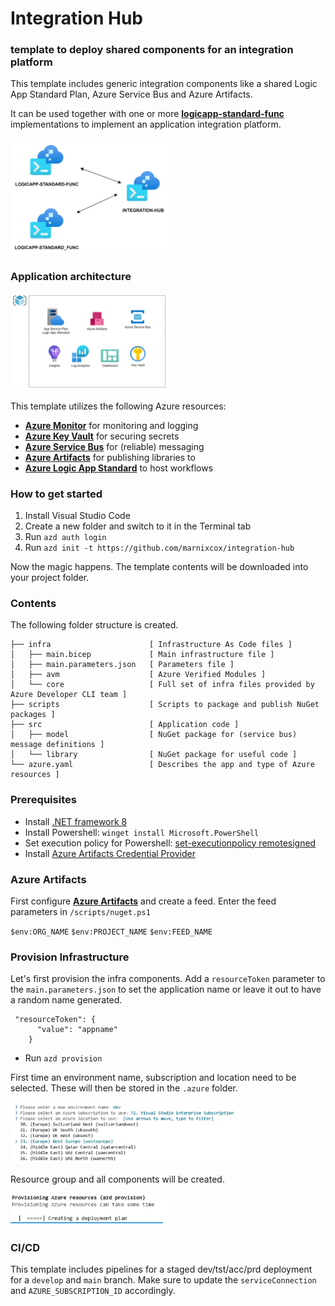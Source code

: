 # Integration Hub
### template to deploy shared components for an integration platform

This template includes generic integration components like a shared Logic App Standard Plan, Azure Service Bus and Azure Artifacts. 

It can be used together with one or more [**logicapp-standard-func**](https://github.com/marnixcox/logicapp-standard-func/) implementations to implement an application integration platform.

<img src="assets/hub.png" width="50%" alt="Deploy">


### Application architecture

<img src="assets/resources.png" width="50%" alt="Deploy">

This template utilizes the following Azure resources:

- [**Azure Monitor**](https://docs.microsoft.com/azure/azure-monitor/) for monitoring and logging
- [**Azure Key Vault**](https://docs.microsoft.com/azure/key-vault/) for securing secrets
- [**Azure Service Bus**](https://docs.microsoft.com/azure/service-bus/) for (reliable) messaging
- [**Azure Artifacts**](https://learn.microsoft.com/en-us/azure/devops/artifacts) for publishing libraries to
- [**Azure Logic App Standard**](https://docs.microsoft.com/azure/logic-app-standard/) to host workflows


### How to get started

1. Install Visual Studio Code
1. Create a new folder and switch to it in the Terminal tab
1. Run `azd auth login`
1. Run `azd init -t https://github.com/marnixcox/integration-hub`

Now the magic happens. The template contents will be downloaded into your project folder. 

### Contents

The following folder structure is created. 

```
├── infra                      [ Infrastructure As Code files ]
│   ├── main.bicep             [ Main infrastructure file ]
│   ├── main.parameters.json   [ Parameters file ]
│   ├── avm                    [ Azure Verified Modules ]
│   └── core                   [ Full set of infra files provided by Azure Developer CLI team ]
├── scripts                    [ Scripts to package and publish NuGet packages ]
├── src                        [ Application code ]
│   ├── model                  [ NuGet package for (service bus) message definitions ]
│   └── library                [ NuGet package for useful code ]
└── azure.yaml                 [ Describes the app and type of Azure resources ]

```

### Prerequisites

- Install [.NET framework 8](https://dotnet.microsoft.com/en-us/download/dotnet/thank-you/sdk-8.0.204-windows-x64-installer)
- Install Powershell: `winget install Microsoft.PowerShell`
- Set execution policy for Powershell: [set-executionpolicy remotesigned](https://www.centrel-solutions.com/media/xiaconfiguration/adminguideweb/PowerShellSetExecutionPolicy.html)
- Install [Azure Artifacts Credential Provider](https://github.com/marnixcox/integration-hub/blob/main/scripts/installcredprovider.ps1)


### Azure Artifacts 

First configure [**Azure Artifacts**](https://learn.microsoft.com/en-us/azure/devops/artifacts/start-using-azure-artifacts) and create a feed. Enter the feed parameters in `/scripts/nuget.ps1`

`$env:ORG_NAME`
`$env:PROJECT_NAME`
`$env:FEED_NAME`

### Provision Infrastructure 

Let's first provision the infra components. Add a `resourceToken` parameter to the `main.parameters.json` to set the application name or leave it out to have a random name generated.

```
 "resourceToken": {
      "value": "appname"
    }
```

- Run `azd provision`

First time an environment name, subscription and location need to be selected. These will then be stored in the `.azure` folder.

<img src="assets/env.png" width="75%" alt="Select environment, subscription">

Resource group and all components will be created.

<img src="assets/provision.png" width="50%" alt="Provision">

### CI/CD

This template includes pipelines for a staged dev/tst/acc/prd deployment for a `develop` and `main` branch. Make sure to update the `serviceConnection` and  `AZURE_SUBSCRIPTION_ID` accordingly. 





